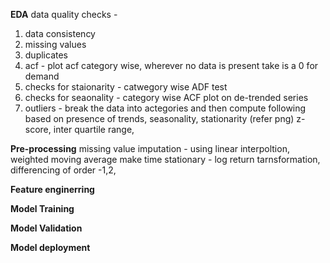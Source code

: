 **EDA**
data quality checks - 
1. data consistency 
2. missing values 
3. duplicates 
4. acf - plot acf category wise, wherever no data is present take is a 0 for demand 
5. checks for staionarity - catwegory wise ADF test 
6. checks for seaonality - category wise ACF plot on de-trended series
7. outliers - break the data into actegories and then compute following based on presence of trends, seasonality, stationarity (refer png) z-score, inter quartile range,
 
   
**Pre-processing**
missing value imputation - using linear interpoltion, weighted moving average 
make time stationary - log return tarnsformation, differencing of order -1,2, 

**Feature enginerring**

**Model Training**

**Model Validation**

**Model deployment**




